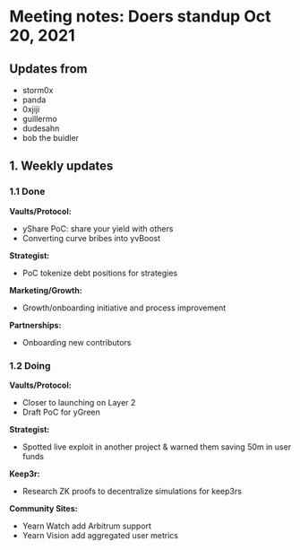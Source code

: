 # Meeting notes: Doers standup Oct 20, 2021

## Updates from

- storm0x
- panda
- 0xjiji
- guillermo
- dudesahn
- bob the buidler

## 1. Weekly updates

### 1.1 Done

**Vaults/Protocol:**

- yShare PoC: share your yield with others
- Converting curve bribes into yvBoost

**Strategist:**

- PoC tokenize debt positions for strategies

**Marketing/Growth:**

- Growth/onboarding initiative and process improvement

**Partnerships:**

- Onboarding new contributors

### 1.2 Doing

**Vaults/Protocol:**

- Closer to launching on Layer 2
- Draft PoC for yGreen

**Strategist:**

- Spotted live exploit in another project & warned them saving 50m in user funds

**Keep3r:**

- Research ZK proofs to decentralize simulations for keep3rs

**Community Sites:**

- Yearn Watch add Arbitrum support
- Yearn Vision add aggregated user metrics
